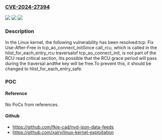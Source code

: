 ### [CVE-2024-27394](https://cve.mitre.org/cgi-bin/cvename.cgi?name=CVE-2024-27394)
![](https://img.shields.io/static/v1?label=Product&message=Linux&color=blue)
![](https://img.shields.io/static/v1?label=Version&message=7c2ffaf21bd6%3C%20ca4fb6c6764b%20&color=brighgreen)
![](https://img.shields.io/static/v1?label=Vulnerability&message=n%2Fa&color=brighgreen)

### Description

In the Linux kernel, the following vulnerability has been resolved:tcp: Fix Use-After-Free in tcp_ao_connect_initSince call_rcu, which is called in the hlist_for_each_entry_rcu traversalof tcp_ao_connect_init, is not part of the RCU read critical section, itis possible that the RCU grace period will pass during the traversal andthe key will be free.To prevent this, it should be changed to hlist_for_each_entry_safe.

### POC

#### Reference
No PoCs from references.

#### Github
- https://github.com/fkie-cad/nvd-json-data-feeds
- https://github.com/xairy/linux-kernel-exploitation

